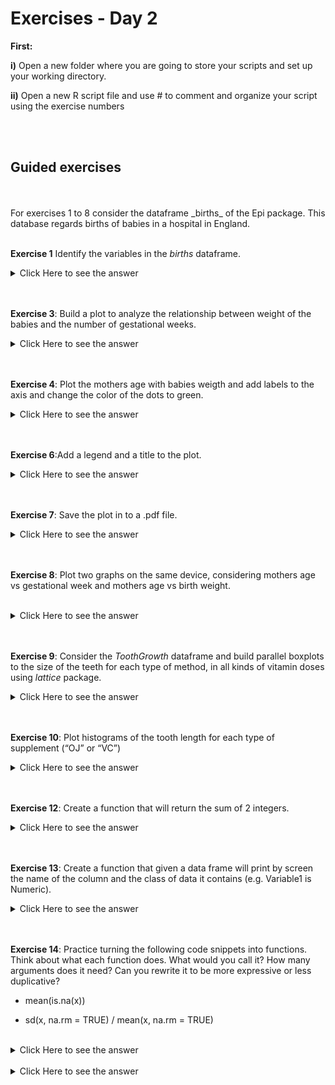 

# Exercises - Day 2


**First:**
<br/>

**i)** Open a new folder where you are going to store your scripts and set up your working directory.

**ii)** Open a new R script file and use # to comment and organize your script using the exercise numbers

<br/>
<br/>

## Guided exercises
<br/>
<br/>
For exercises 1 to 8 consider the dataframe _births_ of the Epi package. This database regards births of babies in a hospital in England.
<br/>
<br/>

**Exercise 1** Identify the variables in the _births_ dataframe.
<br/>


<details><summary>Click Here to see the answer</summary><p>
```{r}
install.packages("Epi")
library(Epi)

data(births)

str(births)

```
</p></details>
<br/>
<br/>

**Exercise 2** Buid a histogram to hte variable _bweigth_
<br/>

<details><summary>Click Here to see the answer</summary><p>

```{r}
attach(births)
hist(bweight)


```

</p></details>

<br/>
<br/>

**Exercise 3**: Build a plot to analyze the relationship between weight of the babies and the number of gestational weeks.
<br/>

<details><summary>Click Here to see the answer</summary><p>

```{r}
plot(gestwks,bweight)

```

</p></details>

<br/>
<br/>


**Exercise 4**: Plot the mothers age with babies weigth and add labels to the axis and change the color of the dots to green.
<br/>

<details><summary>Click Here to see the answer</summary><p>
```{r}
plot(matage,bweight,xlab="Mothers age", ylab="Babies Weitgh", pch=16, col="green")

```
</p></details>

<br/>

<br/>

**Exercise 5**: Consider the _plot(gestwks,bweight)_ and add different colors for male and female babies.
<br/>


<details><summary>Click Here to see the answer</summary><p>

```{r}
plot(gestwks,bweight)
points(gestwks[sex==1],bweight[sex==1],col="blue")
points(gestwks[sex==2],bweight[sex==2],col="red")

```

</p></details>

<br>
<br/>

**Exercise 6**:Add a legend and a title to the plot.
<br/>
<details><summary>Click Here to see the answer</summary><p>

```{r}
legend("topleft",pch=1,legend=c("Boys","Girls"),
col=c("blue","red"))
title("Birth weight vs gestational week")
```

</p></details>

<br/>
<br/>



**Exercise 7**: Save the plot in to a .pdf file.
<br/>

<details><summary>Click Here to see the answer</summary><p>

```{r}
pdf(file="plot.1",heigth=3,width=4)
plot(gestwks,bweight)
dev.off()

```
</p></details>

<br/>
<br/>

**Exercise 8**: Plot two graphs on the same device, considering mothers age vs gestational week and mothers age vs birth weight.

<br/>
<details><summary>Click Here to see the answer</summary><p>

```{r}
par(mfrow=c(1,2))

plot(matage,gestwks,col="red")
plot(matage,bweight,col="blue")

```

</p></details>

<br/>
<br/>


**Exercise 9**: Consider the _ToothGrowth_ dataframe and build 
parallel boxplots to the size of the teeth for each type of method,
in all kinds of vitamin doses using _lattice_ package.
<br/>
<details><summary>Click Here to see the answer</summary><p>

```{r}
library(lattice)
 bwplot(len~supp|dose,data=ToothGrowth)

```

</p></details>

<br/>
 <br/>
 
 
**Exercise 10**: Plot histograms of the tooth length for each type of supplement (“OJ” or “VC”)
 <br/>
 
 <details><summary>Click Here to see the answer</summary><p>
```{r}
histogram(~len|factor(supp),data=ToothGrowth,
          main="Figure 1: Length by Supplement",xlab="Length")

```
</p></details>

<br/>
<br/>


**Exercise 11**: Creating a scatter plot by supplement type and dose

<br/>
<details><summary>Click Here to see the answer</summary><p>

```{r}
xyplot(len~dose|supp, ToothGrowth,
       main="Scatterplots by supplement type and dose",
       ylab="Length", xlab="Dose")

```

</p></details>

<br/>
<br/>




**Exercise 12**: Create a function that will return the sum of 2 integers.
<br/>

<details><summary>Click Here to see the answer</summary><p>

```{r}
f.sum <- function (x, y) {
  r <- x + y
  r
}

f.sum(5, 10)

```

</p></details>

<br/>
<br/>

**Exercise 13**: Create a function that given a data frame will print by screen the name of the column and the class of data it contains (e.g. Variable1 is Numeric).
<br/>

<details><summary>Click Here to see the answer</summary><p>

```{r}
f.class <- function (df) {
  for (i in 1:ncol(df)) {
    cat(names(df)[i], "is", class(df[, i]), "\n")
  }
}
f.class(cars)

```

</p></details>

<br/>
<br/>




**Exercise 14**: Practice turning the following code snippets into functions. Think about what each function does. What would you call it? How many arguments does it need? Can you rewrite it to be more expressive or less duplicative?


+ mean(is.na(x))


+ sd(x, na.rm = TRUE) / mean(x, na.rm = TRUE)


<br/>


<details><summary>Click Here to see the answer</summary><p>

```{r}
#This code calculates the proportion of NA values in a vector.

#mean(is.na(x))
#function name prop_na() that takes a single argument x, and #returns a single numeric value between 0 and 1.


prop_na <- function(x) {
  mean(is.na(x))
}
prop_na(c(0, 1, 2, NA, 4, NA))

```

</p></details>

<br/>



<details><summary>Click Here to see the answer</summary><p>

```{r}
#This code calculates the coefficient of variation (assuming that x can only take #non-negative values), which is the standard deviation divided by the mean.

#sd(x, na.rm = TRUE) / mean(x, na.rm = TRUE)
#function name coef_variation(), which takes a single argument x, and an optional na.rm #argument.


coef_variation <- function(x, na.rm = FALSE) {
  sd(x, na.rm = na.rm) / mean(x, na.rm = na.rm)
}

coef_variation(1:5)


coef_variation(c(1:5, NA))


coef_variation(c(1:5, NA), na.rm = TRUE)



```

</p></details>

<br/>
<br/>



